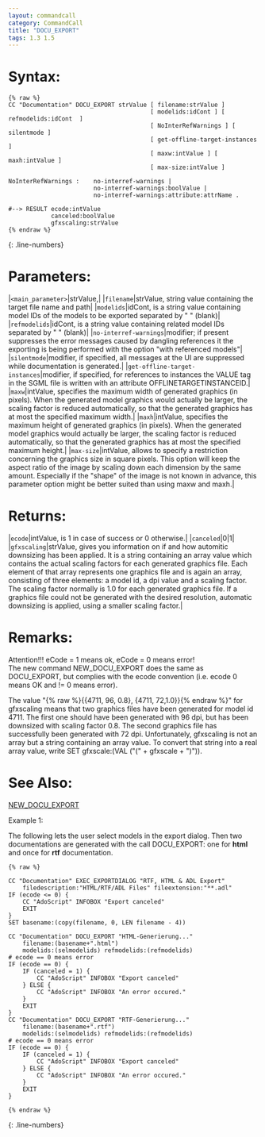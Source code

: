 ```yaml
---
layout: commandcall
category: CommandCall
title: "DOCU_EXPORT"
tags: 1.3 1.5
---
```




# Syntax:  

```adoscript
{% raw %}
CC "Documentation" DOCU_EXPORT strValue	[ filename:strValue ]
										[ modelids:idCont ] [ refmodelids:idCont  ]
										[ NoInterRefWarnings ] [ silentmode ]
										[ get-offline-target-instances ]
										[ maxw:intValue ] [ maxh:intValue ]
										[ max-size:intValue ]

NoInterRefWarnings :	no-interref-warnings |
						no-interref-warnings:boolValue |
						no-interref-warnings:attribute:attrName .

#--> RESULT ecode:intValue 
			canceled:boolValue 
			gfxscaling:strValue
{% endraw %}
```
{: .line-numbers}

# Parameters:  

|`<main_parameter>`|strValue,|
|`filename`|strValue, string value containing the target file name and path|
|`modelids`|idCont, is a string value containing model IDs of the models to be exported separated by " " (blank)|
|`refmodelids`|idCont, is a string value containing related model IDs separated by " " (blank)|
|`no-interref-warnings`|modifier; if present suppresses the error messages caused by dangling references it the exporting is being performed with the option "with referenced models"|
|`silentmode`|modifier, if specified, all messages at the UI are suppressed while documentation is generated.|
|`get-offline-target-instances`|modifier, if specified, for references to instances the VALUE tag in the SGML file is written with an attribute OFFLINETARGETINSTANCEID.|
|`maxw`|intValue, specifies the maximum width of generated graphics (in pixels). When the generated model graphics would actually be larger, the scaling factor is reduced automatically, so that the generated graphics has at most the specified maximum width.|
|`maxh`|intValue, specifies the maximum height of generated graphics (in pixels). When the generated model graphics would actually be larger, the scaling factor is reduced automatically, so that the generated graphics has at most the specified maximum height.|
|`max-size`|intValue, allows to specify a restriction concerning the graphics size in square pixels. This option will keep the aspect ratio of the image by scaling down each dimension by the same amount. Especially if the "shape" of the image is not known in advance, this parameter option might be better suited than using maxw and maxh.|

# Returns:  

|`ecode`|intValue, is 1 in case of success or 0 otherwise.|
|`canceled`|0|1|
|`gfxscaling`|strValue, gives you information on if and how automitic downsizing has been applied. It is a string containing an array value which contains the actual scaling factors for each generated graphics file. Each element of that array represents one graphics file and is again an array, consisting of three elements: a model id, a dpi value and a scaling factor. The scaling factor normally is 1.0 for each generated graphics file. If a graphics file could not be generated with the desired resolution, automatic downsizing is applied, using a smaller scaling factor.|

# Remarks:

Attention!!! eCode = 1 means ok, eCode = 0 means error!  
The new command  NEW_DOCU_EXPORT does the same as DOCU_EXPORT, but complies with the ecode convention (i.e. ecode 0 means OK and != 0 means error).

The value "{% raw %}{{4711, 96, 0.8}, {4711, 72,1.0}}{% endraw %}" for gfxscaling means that two graphics files have been generated for model id 4711. The first one should have been generated with 96 dpi, but has been downsized with scaling factor 0.8. The second graphics file has successfully been generated with 72 dpi. Unfortunately, gfxscaling is not an array but a string containing an array value. To convert that string into a real array value, write SET gfxscale:(VAL ("(" + gfxscale + ")")).

# See Also:  

[NEW_DOCU_EXPORT](new_docu_export.html "NEW_DOCU_EXPORT")  


Example 1:

The following lets the user select models in the export dialog. Then two documentations are generated with the call DOCU_EXPORT: one for **html** and once for **rtf** documentation.  
```adoscript
{% raw %}

CC "Documentation" EXEC_EXPORTDIALOG "RTF, HTML & ADL Export"
    filedescription:"HTML/RTF/ADL Files" fileextension:"**.adl"
IF (ecode <= 0) {
    CC "AdoScript" INFOBOX "Export canceled"
    EXIT
}
SET basename:(copy(filename, 0, LEN filename - 4))

CC "Documentation" DOCU_EXPORT "HTML-Generierung..."
    filename:(basename+".html")
    modelids:(selmodelids) refmodelids:(refmodelids)
# ecode == 0 means error
IF (ecode == 0) {
    IF (canceled = 1) {
        CC "AdoScript" INFOBOX "Export canceled"
    } ELSE {
        CC "AdoScript" INFOBOX "An error occured."
    }
    EXIT
}
CC "Documentation" DOCU_EXPORT "RTF-Generierung..." 
    filename:(basename+".rtf")
    modelids:(selmodelids) refmodelids:(refmodelids)
# ecode == 0 means error
IF (ecode == 0) {
    IF (canceled = 1) {
        CC "AdoScript" INFOBOX "Export canceled"
    } ELSE {
        CC "AdoScript" INFOBOX "An error occured."
    }
    EXIT
}

{% endraw %}
```
{: .line-numbers}

